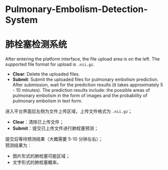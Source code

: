 # Pulmonary-Embolism-Detection-System
# 肺栓塞检测系统

After entering the platform interface, the file upload area is on the left. The supported file format for upload is `.nii.gz`.
- **Clear**: Delete the uploaded files.
- **Submit**: Submit the uploaded files for pulmonary embolism prediction.
After submission, wait for the prediction results (it takes approximately 5 - 10 minutes).
The prediction results include: the possible areas of pulmonary embolism in the form of images and the probability of pulmonary embolism in text form.


进入平台界面后左侧为文件上传区域，上传文件格式为 `.nii.gz`；  
- **Clear**：清除已上传文件；  
- **Submit**：提交已上传文件进行肺栓塞预测；  

提交后等待预测结果（大概需要 5-10 分钟左右）；  
预测结果为：  
- 图片形式的肺栓塞可能区域；  
- 文字形式的肺栓塞概率。
